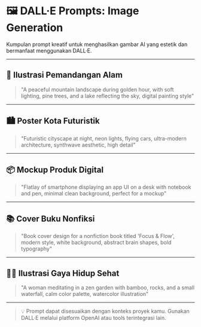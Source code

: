 # 🖼️ DALL·E Prompts: Image Generation

Kumpulan prompt kreatif untuk menghasilkan gambar AI yang estetik dan bermanfaat menggunakan DALL·E.

---

## 🌄 Ilustrasi Pemandangan Alam

> "A peaceful mountain landscape during golden hour, with soft lighting, pine trees, and a lake reflecting the sky, digital painting style"

---

## 🏙️ Poster Kota Futuristik

> "Futuristic cityscape at night, neon lights, flying cars, ultra-modern architecture, synthwave aesthetic, high detail"

---

## 📦 Mockup Produk Digital

> "Flatlay of smartphone displaying an app UI on a desk with notebook and pen, minimal clean background, perfect for a mockup"

---

## 📚 Cover Buku Nonfiksi

> "Book cover design for a nonfiction book titled 'Focus & Flow', modern style, white background, abstract brain shapes, bold typography"

---

## 🧘‍♀️ Ilustrasi Gaya Hidup Sehat

> "A woman meditating in a zen garden with bamboo, rocks, and a small waterfall, calm color palette, watercolor illustration"

---

> 💡 Prompt dapat disesuaikan dengan konteks proyek kamu. Gunakan DALL·E melalui platform OpenAI atau tools terintegrasi lain.
